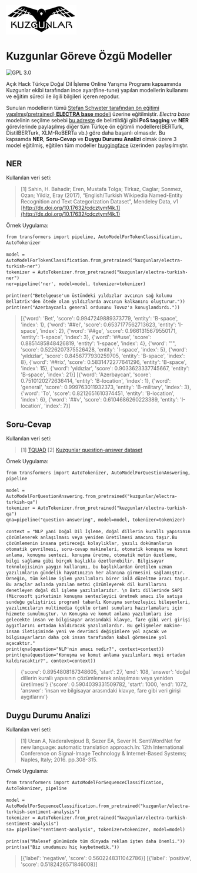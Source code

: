 <img src="header_background.jpg" height ="38%" width="38%"></img> 

# Kuzgunlar Göreve Özgü Modeller

![GPL 3.0](https://img.shields.io/badge/license-GPLv3-red.svg)

Açık Hack Türkçe Doğal Dil İşleme Online Yarışma Programı kapsamında Kuzgunlar ekibi tarafından ince ayar(fine-tune) yapılan modellerin kullanımı ve eğitim süreci ile ilgili bilgileri içeren repodur.

Sunulan modellerin tümü [Stefan Schweter tarafından ön eğitimi yapılmış(pretrained) **ELECTRA base** modeli](https://github.com/stefan-it/turkish-bert/tree/master/electra) üzerine eğitilmiştir. *Electra base* modelinin seçilme sebebi [bu adreste](https://github.com/stefan-it/turkish-bert#pos-tagging) de belirtildiği gibi **PoS tagging** ve **NER** görevlerinde paylaşılmış diğer tüm Türkçe ön eğitimli modellere(BERTurk, DistilBERTurk, XLM-RoBERTa vb.) göre daha başarılı olmasıdır. Bu kapsamda **NER**, **Soru-Cevap** ve **Duygu Durumu Analizi** olmak üzere 3 model eğitilmiş, eğitilen tüm modeller [huggingface](https://huggingface.co/kuzgunlar) üzerinden paylaşılmıştır.

## NER
Kullanılan veri seti:

> [1] Sahin, H. Bahadir; Eren, Mustafa Tolga; Tirkaz, Caglar; Sonmez, Ozan; Yildiz, Eray (2017), “English/Turkish Wikipedia Named-Entity Recognition and Text Categorization Dataset”, Mendeley Data, v1 [http://dx.doi.org/10.17632/cdcztymf4k.1](http://dx.doi.org/10.17632/cdcztymf4k.1)

Örnek Uygulama: 

	from transformers import pipeline, AutoModelForTokenClassification, AutoTokenizer
	
	model = AutoModelForTokenClassification.from_pretrained("kuzgunlar/electra-turkish-ner")
	tokenizer = AutoTokenizer.from_pretrained("kuzgunlar/electra-turkish-ner")
	ner=pipeline('ner', model=model, tokenizer=tokenizer)
	
	print(ner("Betelgeuse'un üstündeki yıldızlar avcının sağ kolunu Bellatrix'den ötede olan yıldızlarda avcının kalkanını oluşturur."))
	print(ner("Azerbaycanlı general ordusunu Tovuz'a konuşlandırdı."))
> [{'word': 'Bet', 'score': 0.9947249889373779, 'entity': 'B-space', 'index': 1}, {'word': '##el', 'score': 0.6537177562713623, 'entity': 'I-space', 'index': 2}, {'word': '##ge', 'score': 0.9661315679550171, 'entity': 'I-space', 'index': 3}, {'word': '##use', 'score': 0.8851485848426819, 'entity': 'I-space', 'index': 4}, {'word': "'", 'score': 0.5226207375526428, 'entity': 'I-space', 'index': 5}, {'word': 'yıldızlar', 'score': 0.8456777930259705, 'entity': 'B-space', 'index': 8}, {'word': '##rix', 'score': 0.5831472277641296, 'entity': 'B-space', 'index': 15}, {'word': 'yıldızlar', 'score': 0.9033623337745667, 'entity': 'B-space', 'index': 21}]
> [{'word': 'Azerbaycan', 'score': 0.7510120272636414, 'entity': 'B-location', 'index': 1}, {'word': 'general', 'score': 0.999763011932373, 'entity': 'B-military', 'index': 3}, {'word': 'To', 'score': 0.8212651610374451, 'entity': 'B-location', 'index': 6}, {'word': '##v', 'score': 0.6104686260223389, 'entity': 'I-location', 'index': 7}]

## Soru-Cevap

Kullanılan veri seti:

> [1] [TQUAD](https://github.com/TQuad/turkish-nlp-qa-dataset)
> [2] [Kuzgunlar question-answer dataset](https://github.com/kuzgnlar/datasets/tree/master/question-answer)

Örnek Uygulama: 

	from transformers import AutoTokenizer, AutoModelForQuestionAnswering, pipeline

	model = AutoModelForQuestionAnswering.from_pretrained("kuzgunlar/electra-turkish-qa")
	tokenizer = AutoTokenizer.from_pretrained("kuzgunlar/electra-turkish-qa")
	qna=pipeline("question-answering", model=model, tokenizer=tokenizer)

	context = "NLP yani Doğal Dil İşleme, doğal dillerin kurallı yapısının çözümlenerek anlaşılması veya yeniden üretilmesi amacını taşır.Bu çözümlemenin insana getireceği kolaylıklar, yazılı dokümanların otomatik çevrilmesi, soru-cevap makineleri, otomatik konuşma ve komut anlama, konuşma sentezi, konuşma üretme, otomatik metin özetleme, bilgi sağlama gibi birçok başlıkla özetlenebilir. Bilgisayar teknolojisinin yaygın kullanımı, bu başlıklardan üretilen uzman yazılımların gündelik hayatımızın her alanına girmesini sağlamıştır. Örneğin, tüm kelime işlem yazılımları birer imlâ düzeltme aracı taşır. Bu araçlar aslında yazılan metni çözümleyerek dil kurallarını denetleyen doğal dil işleme yazılımlarıdır. \n Batı dillerinde SAPI (Microsoft şirketinin konuşma sentezleyici üretmek amacı ile satışa sunduğu geliştirici program) tabanlı Konuşma sentezleyici bileşenleri, yazılımcıların multimedia (çoklu ortam) sunuları hazırlamaları için hizmete sunulmuştur. \n Konuşma ve komut anlama yazılımları ise gelecekte insan ve bilgisayar arasındaki klavye, fare gibi veri girişi aygıtlarını ortadan kaldıracak yazılımlardır. Bu gelişmeler makine-insan iletişiminde yeni ve devrimci değişimlere yol açacak ve bilgisayarların daha çok insan tarafından kabul görmesine yol açacaktır."
	print(qna(question="NLP'nin amacı nedir?", context=context))
	print(qna(question="Konuşma ve komut anlama yazılımları neyi ortadan kaldıracaktır?", context=context))

> {'score': 0.8954808187348605, 'start': 27, 'end': 108, 'answer': 'doğal dillerin kurallı yapısının çözümlenerek anlaşılması veya yeniden üretilmesi'}
> {'score': 0.5904039331509782, 'start': 1000, 'end': 1072, 'answer': 'insan ve bilgisayar arasındaki klavye, fare gibi veri girişi aygıtlarını'}
	

## Duygu Durumu Analizi

Kullanılan veri seti:

> [1] Ucan A, Naderalvojoud B, Sezer EA, Sever H. SentiWordNet for new language: automatic translation approach.In: 12th International Conference on Signal-Image Technology & Internet-Based Systems; Naples, Italy; 2016. pp.308-315.

Örnek Uygulama: 

	from transformers import AutoModelForSequenceClassification, AutoTokenizer, pipeline
	
	model = AutoModelForSequenceClassification.from_pretrained("kuzgunlar/electra-turkish-sentiment-analysis")
	tokenizer = AutoTokenizer.from_pretrained("kuzgunlar/electra-turkish-sentiment-analysis")
	sa= pipeline("sentiment-analysis", tokenizer=tokenizer, model=model)

	print(sa("Malesef günümüzde tüm dünyada reklam işten daha önemli."))
	print(sa("Biz umudumuzu hiç kaybetmedik."))
	
> [{'label': 'negative', 'score': 0.5602248311042786}]
> [{'label': 'positive', 'score': 0.5182426571846008}]
